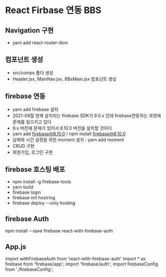 # React Firbase 연동 BBS

## Navigation 구현

-   yarn add react-router-dom

## 컴포넌트 생성

-   src/comps 폴더 생성
-   Header.jsx, MainNav.jsx, BBsMain.jsx 컴포넌트 생성

## firebase 연동

-   yarn add firebase 설치
-   2021-09월 현재 설치되는 firebase SDK가 9.0.x 인데 firebase연동하는 과정에 문제를 일으키고 있다
-   9.x 버전에 문제가 있어서 8.10.0 버전을 설치할 것이다
-   yarn add firebase@8.10.0 / npm install firebase@8.10.0
-   날짜와 시간 설정을 위한 moment 설치 : yarn add moment
-   CRUD 구현
-   회원가입, 로그인 구현

## firebase 호스팅 배포

-   npm install -g firebase-tools
-   yarn build
-   firebase login
-   firebase init hostring
-   firebase deploy --only hosting

## firebase Auth

npm install --save firebase react-with-firebase-auth

## App.js

import withFirebaseAuth from 'react-with-firebase-auth'
import \* as firebase from 'firebase/app';
import 'firebase/auth';
import firebaseConfig from './firebaseConfig';
